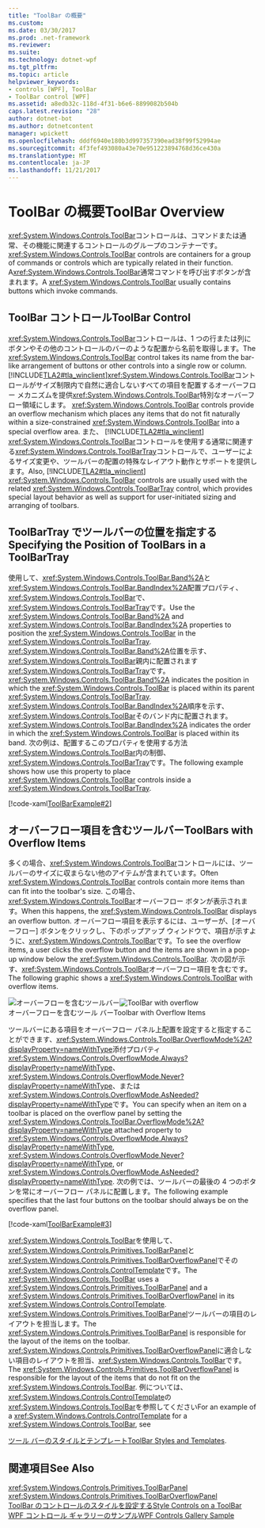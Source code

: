 ```yaml
---
title: "ToolBar の概要"
ms.custom: 
ms.date: 03/30/2017
ms.prod: .net-framework
ms.reviewer: 
ms.suite: 
ms.technology: dotnet-wpf
ms.tgt_pltfrm: 
ms.topic: article
helpviewer_keywords:
- controls [WPF], ToolBar
- ToolBar control [WPF]
ms.assetid: a8edb32c-118d-4f31-b6e6-8899082b504b
caps.latest.revision: "28"
author: dotnet-bot
ms.author: dotnetcontent
manager: wpickett
ms.openlocfilehash: dddf6940e180b3d997357390ead38f99f52994ae
ms.sourcegitcommit: 4f3fef493080a43e70e951223894768d36ce430a
ms.translationtype: MT
ms.contentlocale: ja-JP
ms.lasthandoff: 11/21/2017
---
```

# <a name="toolbar-overview"></a><span data-ttu-id="614ce-102">ToolBar の概要</span><span class="sxs-lookup"><span data-stu-id="614ce-102">ToolBar Overview</span></span>
<span data-ttu-id="614ce-103"><xref:System.Windows.Controls.ToolBar>コントロールは、コマンドまたは通常、その機能に関連するコントロールのグループのコンテナーです。</span><span class="sxs-lookup"><span data-stu-id="614ce-103"><xref:System.Windows.Controls.ToolBar> controls are containers for a group of commands or controls which are typically related in their function.</span></span> <span data-ttu-id="614ce-104">A<xref:System.Windows.Controls.ToolBar>通常コマンドを呼び出すボタンが含まれます。</span><span class="sxs-lookup"><span data-stu-id="614ce-104">A <xref:System.Windows.Controls.ToolBar> usually contains buttons which invoke commands.</span></span>  
  
  
<a name="ToolBarControl"></a>   
## <a name="toolbar-control"></a><span data-ttu-id="614ce-105">ToolBar コントロール</span><span class="sxs-lookup"><span data-stu-id="614ce-105">ToolBar Control</span></span>  
 <span data-ttu-id="614ce-106"><xref:System.Windows.Controls.ToolBar>コントロールは、1 つの行または列にボタンやその他のコントロールのバーのような配置から名前を取得します。</span><span class="sxs-lookup"><span data-stu-id="614ce-106">The <xref:System.Windows.Controls.ToolBar> control takes its name from the bar-like arrangement of buttons or other controls into a single row or column.</span></span> [!INCLUDE[TLA2#tla_winclient](../../../../includes/tla2sharptla-winclient-md.md)]<span data-ttu-id="614ce-107"><xref:System.Windows.Controls.ToolBar>コントロールがサイズ制限内で自然に適合しないすべての項目を配置するオーバーフロー メカニズムを提供<xref:System.Windows.Controls.ToolBar>特別なオーバーフロー領域にします。</span><span class="sxs-lookup"><span data-stu-id="614ce-107"> <xref:System.Windows.Controls.ToolBar> controls provide an overflow mechanism which places any items that do not fit naturally within a size-constrained <xref:System.Windows.Controls.ToolBar> into a special overflow area.</span></span> <span data-ttu-id="614ce-108">また、 [!INCLUDE[TLA2#tla_winclient](../../../../includes/tla2sharptla-winclient-md.md)] <xref:System.Windows.Controls.ToolBar>コントロールを使用する通常に関連する<xref:System.Windows.Controls.ToolBarTray>コントロールで、ユーザーによるサイズ変更や、ツールバーの配置の特殊なレイアウト動作とサポートを提供します。</span><span class="sxs-lookup"><span data-stu-id="614ce-108">Also, [!INCLUDE[TLA2#tla_winclient](../../../../includes/tla2sharptla-winclient-md.md)] <xref:System.Windows.Controls.ToolBar> controls are usually used with the related <xref:System.Windows.Controls.ToolBarTray> control, which provides special layout behavior as well as support for user-initiated sizing and arranging of toolbars.</span></span>  
  
<a name="Creating_ToolBars"></a>   
## <a name="specifying-the-position-of-toolbars-in-a-toolbartray"></a><span data-ttu-id="614ce-109">ToolBarTray でツールバーの位置を指定する</span><span class="sxs-lookup"><span data-stu-id="614ce-109">Specifying the Position of ToolBars in a ToolBarTray</span></span>  
 <span data-ttu-id="614ce-110">使用して、<xref:System.Windows.Controls.ToolBar.Band%2A>と<xref:System.Windows.Controls.ToolBar.BandIndex%2A>配置プロパティ、<xref:System.Windows.Controls.ToolBar>で、<xref:System.Windows.Controls.ToolBarTray>です。</span><span class="sxs-lookup"><span data-stu-id="614ce-110">Use the <xref:System.Windows.Controls.ToolBar.Band%2A> and <xref:System.Windows.Controls.ToolBar.BandIndex%2A> properties to position the <xref:System.Windows.Controls.ToolBar> in the <xref:System.Windows.Controls.ToolBarTray>.</span></span> <span data-ttu-id="614ce-111"><xref:System.Windows.Controls.ToolBar.Band%2A>位置を示す、<xref:System.Windows.Controls.ToolBar>親内に配置されます<xref:System.Windows.Controls.ToolBarTray>です。</span><span class="sxs-lookup"><span data-stu-id="614ce-111"><xref:System.Windows.Controls.ToolBar.Band%2A> indicates the position in which the <xref:System.Windows.Controls.ToolBar> is placed within its parent <xref:System.Windows.Controls.ToolBarTray>.</span></span> <span data-ttu-id="614ce-112"><xref:System.Windows.Controls.ToolBar.BandIndex%2A>順序を示す、<xref:System.Windows.Controls.ToolBar>そのバンド内に配置されます。</span><span class="sxs-lookup"><span data-stu-id="614ce-112"><xref:System.Windows.Controls.ToolBar.BandIndex%2A> indicates the order in which the <xref:System.Windows.Controls.ToolBar> is placed within its band.</span></span> <span data-ttu-id="614ce-113">次の例は、配置するこのプロパティを使用する方法<xref:System.Windows.Controls.ToolBar>内の制御、<xref:System.Windows.Controls.ToolBarTray>です。</span><span class="sxs-lookup"><span data-stu-id="614ce-113">The following example shows how use this property to place <xref:System.Windows.Controls.ToolBar> controls inside a <xref:System.Windows.Controls.ToolBarTray>.</span></span>  
  
 [!code-xaml[ToolBarExample#2](../../../../samples/snippets/csharp/VS_Snippets_Wpf/ToolBarExample/CS/Pane1.xaml#2)]  
  
<a name="ToolBars_with_Overflow_Items"></a>   
## <a name="toolbars-with-overflow-items"></a><span data-ttu-id="614ce-114">オーバーフロー項目を含むツールバー</span><span class="sxs-lookup"><span data-stu-id="614ce-114">ToolBars with Overflow Items</span></span>  
 <span data-ttu-id="614ce-115">多くの場合、<xref:System.Windows.Controls.ToolBar>コントロールには、ツールバーのサイズに収まらない他のアイテムが含まれています。</span><span class="sxs-lookup"><span data-stu-id="614ce-115">Often <xref:System.Windows.Controls.ToolBar> controls contain more items than can fit into the toolbar's size.</span></span> <span data-ttu-id="614ce-116">この場合、<xref:System.Windows.Controls.ToolBar>オーバーフロー ボタンが表示されます。</span><span class="sxs-lookup"><span data-stu-id="614ce-116">When this happens, the <xref:System.Windows.Controls.ToolBar> displays an overflow button.</span></span> <span data-ttu-id="614ce-117">オーバーフロー項目を表示するには、ユーザーが、[オーバーフロー] ボタンをクリックし、下のポップアップ ウィンドウで、項目が示すように、<xref:System.Windows.Controls.ToolBar>です。</span><span class="sxs-lookup"><span data-stu-id="614ce-117">To see the overflow items, a user clicks the overflow button and the items are shown in a pop-up window below the <xref:System.Windows.Controls.ToolBar>.</span></span> <span data-ttu-id="614ce-118">次の図が示す、<xref:System.Windows.Controls.ToolBar>オーバーフロー項目を含むです。</span><span class="sxs-lookup"><span data-stu-id="614ce-118">The following graphic shows a <xref:System.Windows.Controls.ToolBar> with overflow items.</span></span>  
  
 <span data-ttu-id="614ce-119">![オーバーフローを含むツールバー](../../../../docs/framework/wpf/controls/media/toolbarwithoverflowitem.png "ToolbarWithOverflowItem")</span><span class="sxs-lookup"><span data-stu-id="614ce-119">![ToolBar with overflow](../../../../docs/framework/wpf/controls/media/toolbarwithoverflowitem.png "ToolbarWithOverflowItem")</span></span>  
<span data-ttu-id="614ce-120">オーバーフローを含むツール バー</span><span class="sxs-lookup"><span data-stu-id="614ce-120">Toolbar with Overflow Items</span></span>  
  
 <span data-ttu-id="614ce-121">ツールバーにある項目をオーバーフロー パネル上配置を設定すると指定することができます、<xref:System.Windows.Controls.ToolBar.OverflowMode%2A?displayProperty=nameWithType>添付プロパティ<xref:System.Windows.Controls.OverflowMode.Always?displayProperty=nameWithType>、 <xref:System.Windows.Controls.OverflowMode.Never?displayProperty=nameWithType>、または<xref:System.Windows.Controls.OverflowMode.AsNeeded?displayProperty=nameWithType>です。</span><span class="sxs-lookup"><span data-stu-id="614ce-121">You can specify when an item on a toolbar is placed on the overflow panel by setting the <xref:System.Windows.Controls.ToolBar.OverflowMode%2A?displayProperty=nameWithType> attached property to <xref:System.Windows.Controls.OverflowMode.Always?displayProperty=nameWithType>, <xref:System.Windows.Controls.OverflowMode.Never?displayProperty=nameWithType>, or <xref:System.Windows.Controls.OverflowMode.AsNeeded?displayProperty=nameWithType>.</span></span> <span data-ttu-id="614ce-122">次の例では、ツールバーの最後の 4 つのボタンを常にオーバーフロー パネルに配置します。</span><span class="sxs-lookup"><span data-stu-id="614ce-122">The following example specifies that the last four buttons on the toolbar should always be on the overflow panel.</span></span>  
  
 [!code-xaml[ToolBarExample#3](../../../../samples/snippets/csharp/VS_Snippets_Wpf/ToolBarExample/CS/Pane1.xaml#3)]  
  
 <span data-ttu-id="614ce-123"><xref:System.Windows.Controls.ToolBar>を使用して、<xref:System.Windows.Controls.Primitives.ToolBarPanel>と<xref:System.Windows.Controls.Primitives.ToolBarOverflowPanel>でその<xref:System.Windows.Controls.ControlTemplate>です。</span><span class="sxs-lookup"><span data-stu-id="614ce-123">The <xref:System.Windows.Controls.ToolBar> uses a <xref:System.Windows.Controls.Primitives.ToolBarPanel> and a <xref:System.Windows.Controls.Primitives.ToolBarOverflowPanel> in its <xref:System.Windows.Controls.ControlTemplate>.</span></span>  <span data-ttu-id="614ce-124"><xref:System.Windows.Controls.Primitives.ToolBarPanel>ツールバーの項目のレイアウトを担当します。</span><span class="sxs-lookup"><span data-stu-id="614ce-124">The <xref:System.Windows.Controls.Primitives.ToolBarPanel> is responsible for the layout of the items on the toolbar.</span></span>  <span data-ttu-id="614ce-125"><xref:System.Windows.Controls.Primitives.ToolBarOverflowPanel>に適合しない項目のレイアウトを担当、<xref:System.Windows.Controls.ToolBar>です。</span><span class="sxs-lookup"><span data-stu-id="614ce-125">The <xref:System.Windows.Controls.Primitives.ToolBarOverflowPanel> is responsible for the layout of the items that do not fit on the <xref:System.Windows.Controls.ToolBar>.</span></span> <span data-ttu-id="614ce-126">例については、<xref:System.Windows.Controls.ControlTemplate>の<xref:System.Windows.Controls.ToolBar>を参照してください</span><span class="sxs-lookup"><span data-stu-id="614ce-126">For an example of a <xref:System.Windows.Controls.ControlTemplate> for a <xref:System.Windows.Controls.ToolBar>, see</span></span>  
  
 <span data-ttu-id="614ce-127">[ツール バーのスタイルとテンプレート](../../../../docs/framework/wpf/controls/toolbar-styles-and-templates.md)</span><span class="sxs-lookup"><span data-stu-id="614ce-127">[ToolBar Styles and Templates](../../../../docs/framework/wpf/controls/toolbar-styles-and-templates.md).</span></span>  
  
## <a name="see-also"></a><span data-ttu-id="614ce-128">関連項目</span><span class="sxs-lookup"><span data-stu-id="614ce-128">See Also</span></span>  
 <xref:System.Windows.Controls.Primitives.ToolBarPanel>  
 <xref:System.Windows.Controls.Primitives.ToolBarOverflowPanel>  
 [<span data-ttu-id="614ce-129">ToolBar のコントロールのスタイルを設定する</span><span class="sxs-lookup"><span data-stu-id="614ce-129">Style Controls on a ToolBar</span></span>](../../../../docs/framework/wpf/controls/how-to-style-controls-on-a-toolbar.md)  
 [<span data-ttu-id="614ce-130">WPF コントロール ギャラリーのサンプル</span><span class="sxs-lookup"><span data-stu-id="614ce-130">WPF Controls Gallery Sample</span></span>](http://go.microsoft.com/fwlink/?LinkID=160053)
